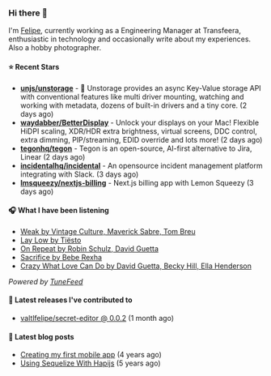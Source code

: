 ### Hi there 👋

I'm [Felipe](https://felipevm.com), currently working as a Engineering Manager at Transfeera, enthusiastic in technology and occasionally write about my experiences. Also a hobby photographer.

#### ⭐ Recent Stars
- **[unjs/unstorage](https://github.com/unjs/unstorage)** -  💾 Unstorage provides an async Key-Value storage API with conventional features like multi driver mounting, watching and working with metadata, dozens of built-in drivers and a tiny core. (2 days ago)
- **[waydabber/BetterDisplay](https://github.com/waydabber/BetterDisplay)** - Unlock your displays on your Mac! Flexible HiDPI scaling, XDR/HDR extra brightness, virtual screens, DDC control, extra dimming, PIP/streaming, EDID override and lots more! (2 days ago)
- **[tegonhq/tegon](https://github.com/tegonhq/tegon)** - Tegon is an open-source, AI-first alternative to Jira, Linear (2 days ago)
- **[incidentalhq/incidental](https://github.com/incidentalhq/incidental)** - An opensource incident management platform integrating with Slack. (3 days ago)
- **[lmsqueezy/nextjs-billing](https://github.com/lmsqueezy/nextjs-billing)** - Next.js billing app with Lemon Squeezy (3 days ago)

#### 🎧 What I have been listening
- [Weak by Vintage Culture, Maverick Sabre, Tom Breu](https://open.spotify.com/track/62gzfhHi2supfHWfi6iHbA)
- [Lay Low by Tiësto](https://open.spotify.com/track/0zKbDrEXKpnExhGQRe9dxt)
- [On Repeat by Robin Schulz, David Guetta](https://open.spotify.com/track/4xbXuRfZ2ZLktw5QEdGYnX)
- [Sacrifice by Bebe Rexha](https://open.spotify.com/track/1RSBK5VWdjPjHEmRhAkS4Q)
- [Crazy What Love Can Do by David Guetta, Becky Hill, Ella Henderson](https://open.spotify.com/track/1WCEAGGRD066z2Q89ObXTq)

_Powered by [TuneFeed](https://tunefeed.app?ref=valtlfelipe-gh-profile)_ 

#### 🚀 Latest releases I've contributed to


- [valtlfelipe/secret-editor @ 0.0.2](https://github.com/valtlfelipe/secret-editor/releases/tag/0.0.2) (1 month ago)

#### 📄 Latest blog posts
- [Creating my first mobile app](https://felipevm.com/posts/creating-my-first-mobile-app/) (4 years ago)
- [Using Sequelize With Hapijs](https://felipevm.com/posts/using-sequelize-with-hapijs/) (5 years ago)
